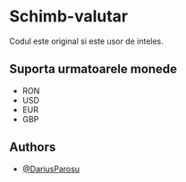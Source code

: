 
# Schimb-valutar

Codul este original si este usor de inteles.


## Suporta urmatoarele monede

- RON
- USD
- EUR
- GBP


## Authors

- [@DariusParosu](https://www.github.com/DariusParosu)

